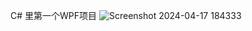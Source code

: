 C# 里第一个WPF项目
![Screenshot 2024-04-17 184333](https://github.com/Mark-SmallCharlie/C-/assets/61072067/b668b02a-6b7c-4448-8abb-44dd52ed0dd4)
